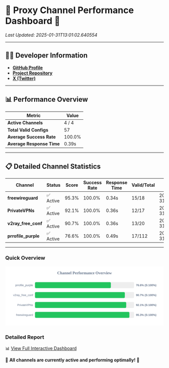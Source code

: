 # 🌟 Proxy Channel Performance Dashboard 🌟

_Last Updated: 2025-01-31T13:01:02.640554_

---

## 👩‍💻 Developer Information

- **[GitHub Profile](https://github.com/4n0nymou3)**  
- **[Project Repository](https://github.com/4n0nymou3/multi-proxy-config-fetcher)**  
- **[X (Twitter)](https://x.com/4n0nymou3)**  

---

## 📊 Performance Overview

| Metric                | Value       |
|-----------------------|-------------|
| **Active Channels**   | 4 / 4       |
| **Total Valid Configs** | 57          |
| **Average Success Rate** | 100.0%      |
| **Average Response Time** | 0.39s       |

---

## 📋 Detailed Channel Statistics

| Channel          | Status     | Score  | Success Rate | Response Time | Valid/Total | Last Success               |
|------------------|------------|--------|--------------|---------------|-------------|----------------------------|
| **freewireguard**  | ✅ Active  | 95.3%  | 100.0% | 0.34s         | 15/18       | 2025-01-31T13:01:02.638947 |
| **PrivateVPNs**  | ✅ Active  | 92.1%  | 100.0% | 0.36s         | 12/17       | 2025-01-31T13:01:02.269329 |
| **v2ray_free_conf**  | ✅ Active  | 90.7%  | 100.0% | 0.36s         | 13/20       | 2025-01-31T13:01:01.869172 |
| **prrofile_purple**  | ✅ Active  | 76.6%  | 100.0% | 0.49s         | 17/112       | 2025-01-31T13:01:01.468328 |

---

### Quick Overview
<div align="center">
  <a href="https://raw.githubusercontent.com/nullluser/NullRepo/refs/heads/main/assets/channel_stats_chart.svg">
    <img src="https://raw.githubusercontent.com/nullluser/NullRepo/refs/heads/main/assets/channel_stats_chart.svg" alt="Source Performance Statistics" width="800">
  </a>
</div>

### Detailed Report
📊 [View Full Interactive Dashboard](https://htmlpreview.github.io/?https://github.com/nullluser/NullRepo/blob/main/assets/performance_report.html)

🎉 **All channels are currently active and performing optimally!** 🎉
